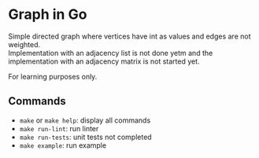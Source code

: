 # Graph in Go

Simple directed graph where vertices have int as values and edges are not weighted.  
Implementation with an adjacency list is not done yetm and the implementation with an adjacency matrix is not started yet.

For learning purposes only.  

## Commands

- `make` or `make help`: display all commands
- `make run-lint`: run linter
- `make run-tests`: unit tests not completed
- `make example`: run example

